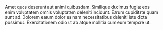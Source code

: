 Amet quos deserunt aut animi quibusdam. Similique ducimus fugiat eos enim voluptatem omnis voluptatem deleniti incidunt. Earum cupiditate quam sunt ad. Dolorem earum dolor ea nam necessitatibus deleniti iste dicta possimus. Exercitationem odio ut ab atque mollitia cum eum tempore ut.